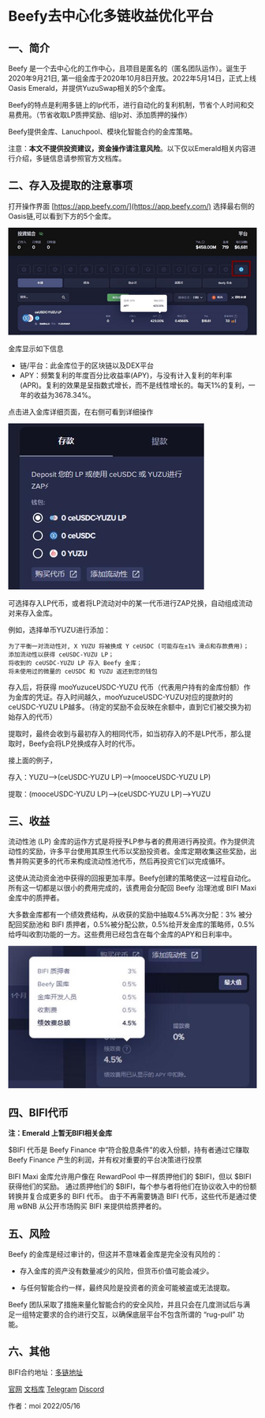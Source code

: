 # Beefy去中心化多链收益优化平台

## 一、简介

Beefy 是一个去中心化的工作中心，且项目是匿名的（匿名团队运作）。诞生于2020年9月21日, 第一组金库于2020年10月8日开放。2022年5月14日，正式上线Oasis Emerald，并提供YuzuSwap相关的5个金库。

Beefy的特点是利用多链上的lp代币，进行自动化的复利机制，节省个人时间和交易费用。（节省收取LP质押奖励、组lp对、添加质押的操作）

Beefy提供金库、Lanuchpool、模块化智能合约的金库策略。


注意：**本文不提供投资建议，资金操作请注意风险**。以下仅以Emerald相关内容进行介绍，多链信息请参照官方文档库。

## 二、存入及提取的注意事项

打开操作界面 [https://app.beefy.com/](https://app.beefy.com/) 选择最右侧的 Oasis链,可以看到下方的5个金库。

![](beefy_1.jpg)

金库显示如下信息

- 链/平台：此金库位于的区块链以及DEX平台
- APY：频繁复利的年度百分比收益率(APY)，与没有计入复利的年利率(APR)。复利的效果是呈指数式增长，而不是线性增长的。每天1%的复利，一年的收益为3678.34%。

点击进入金库详细页面，在右侧可看到详细操作

![](beefy_2.jpg)

可选择存入LP代币，或者将LP流动对中的某一代币进行ZAP兑换，自动组成流动对来存入金库。

例如，选择单币YUZU进行添加：

```
为了平衡一对流动性对, X YUZU 将被换成 Y ceUSDC (可能存在±1% 滑点和存款费用)；
添加流动性以获得 ceUSDC-YUZU LP；
将收到的 ceUSDC-YUZU LP 存入 Beefy 金库；
将未使用过的微量的 ceUSDC 和 YUZU 返还到您的钱包
```
存入后，将获得 mooYuzuceUSDC-YUZU 代币（代表用户持有的金库份额）作为金库的凭证。存入时间越久，mooYuzuceUSDC-YUZU对应的提款时的ceUSDC-YUZU LP越多。（待定的奖励不会反映在余额中，直到它们被交换为初始存入的代币）

提取时，最终会收到与最初存入的相同代币，如当初存入的不是LP代币，那么提取时，Beefy会将LP兑换成存入时的代币。

接上面的例子，

存入：YUZU-->(ceUSDC-YUZU LP)-->(mooceUSDC-YUZU LP)

提取：(mooceUSDC-YUZU LP)-->(ceUSDC-YUZU LP)-->YUZU

## 三、收益

流动性池 (LP) 金库的运作方式是将授予LP参与者的费用进行再投资。作为提供流动性的奖励，许多平台使用其原生代币以奖励投资者。金库定期收集这些奖励，出售并购买更多的代币来构成流动性池代币，然后再投资它们以完成循环。

这使从流动资金池中获得的回报更加丰厚。Beefy创建的策略使这一过程自动化。所有这一切都是以很小的费用完成的，该费用会分配回 Beefy 治理池或 BIFI Maxi 金库中的质押者。 

大多数金库都有一个绩效费结构，从收获的奖励中抽取4.5%再次分配：3% 被分配回奖励池和 BIFI 质押者，0.5%被分配公款，0.5%给开发金库的策略师，0.5%给呼叫收割功能的一方。这些费用已经包含在每个金库的APY和日利率中。

![](beefy_3.jpg)

## 四、BIFI代币

**注：Emerald 上暂无BIFI相关金库**

$BIFI 代币是 Beefy Finance 中“符合股息条件”的收入份额，持有者通过它赚取 Beefy Finance 产生的利润，并有权对重要的平台决策进行投票

BIFI Maxi 金库允许用户像在 RewardPool 中一样质押他们的 $BIFI，但以 $BIFI 获得他们的奖励。 通过质押他们的 $BIFI，每个参与者将他们在协议收入中的份额转换并复合成更多的 BIFI 代币。 由于不再需要铸造 BIFI 代币，这些代币是通过使用 wBNB 从公开市场购买 BIFI 来提供给质押者的。

## 五、风险

Beefy 的金库是经过审计的，但这并不意味着金库是完全没有风险的：

- 存入金库的资产没有数量减少的风险，但货币价值可能会减少。

- 与任何智能合约一样，最终风险是投资者的资金可能被盗或无法提取。

Beefy 团队采取了措施来量化智能合约的安全风险，并且只会在几度测试后与满足一组特定要求的合约进行交互，以确保底层平台不包含所谓的 “rug-pull” 功能。

## 六、其他

BIFI合约地址：[多链地址](https://docs.beefy.finance/v/cn/ecosystem/bifi-token/contract-addresses)

[官网](https://app.beefy.com/)
[文档库](https://docs.beefy.finance/)
[Telegram](https://t.me/beefyfinance)
[Discord](https://discord.com/invite/yq8wfHd)

作者：moi 2022/05/16
